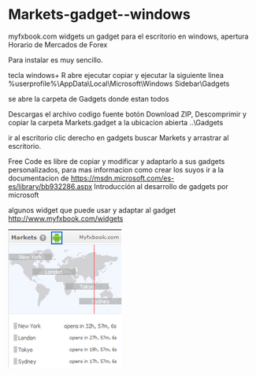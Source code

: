 # Markets-gadget--windows
myfxbook.com widgets un gadget para el escritorio en windows, apertura  Horario de Mercados de Forex

Para instalar es muy sencillo.

tecla windows+ R
abre ejecutar
copiar y ejecutar la siguiente linea  %userprofile%\AppData\Local\Microsoft\Windows Sidebar\Gadgets

se abre la carpeta de Gadgets donde estan todos

Descargas el archivo codigo fuente botón Download ZIP, Descomprimir y copiar la carpeta Markets.gadget a la ubicacion abierta ..\Gadgets 

ir al escritorio clic derecho en gadgets buscar Markets y arrastrar al escritorio.

Free Code es libre de copiar y modificar y adaptarlo a sus gadgets personalizados,
para mas informacion como crear los suyos ir a la documentacion de  https://msdn.microsoft.com/es-es/library/bb932286.aspx Introducción al desarrollo de gadgets por microsoft

algunos widget que puede usar y adaptar al gadget
http://www.myfxbook.com/widgets 

![ScreenShot](https://github.com/jhonsu01/Markets-gadget--windows/blob/master/gadget.png)
